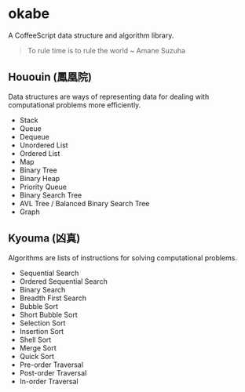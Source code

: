 okabe
=====

A CoffeeScript data structure and algorithm library.

> To rule time is to rule the world ~ Amane Suzuha

Hououin (鳳凰院)
----------------
Data structures are ways of representing data for dealing with computational problems more efficiently.

- Stack
- Queue
- Dequeue
- Unordered List
- Ordered List
- Map
- Binary Tree
- Binary Heap
- Priority Queue
- Binary Search Tree
- AVL Tree / Balanced Binary Search Tree
- Graph

Kyouma (凶真)
-------------
Algorithms are lists of instructions for solving computational problems.

- Sequential Search
- Ordered Sequential Search
- Binary Search
- Breadth First Search
- Bubble Sort
- Short Bubble Sort
- Selection Sort
- Insertion Sort
- Shell Sort
- Merge Sort
- Quick Sort
- Pre-order Traversal
- Post-order Traversal
- In-order Traversal
